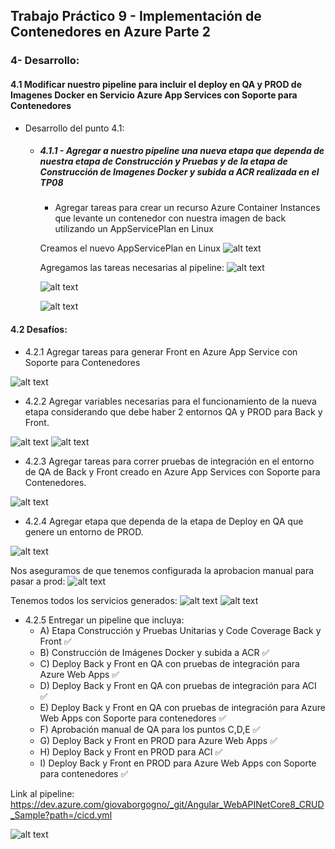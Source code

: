## Trabajo Práctico 9 - Implementación de Contenedores en Azure Parte 2

### 4- Desarrollo:

#### 4.1 Modificar nuestro pipeline para incluir el deploy en QA y PROD de Imagenes Docker en Servicio Azure App Services con Soporte para Contenedores
- Desarrollo del punto 4.1: 
	
  	- ##### 4.1.1 - Agregar a nuestro pipeline una nueva etapa que dependa de nuestra etapa de Construcción y Pruebas y de la etapa de Construcción de Imagenes Docker y subida a ACR realizada en el TP08
  	    
  	  - Agregar tareas para crear un recurso Azure Container Instances que levante un contenedor con nuestra imagen de back utilizando un AppServicePlan en Linux

      Creamos el nuevo AppServicePlan en Linux
      ![alt text](img/image-1.png)

      Agregamos las tareas necesarias al pipeline:
      ![alt text](img/image-3.png)

      ![alt text](img/image-8.png)

      ![alt text](img/image-10.png)

#### 4.2 Desafíos:
- 4.2.1 Agregar tareas para generar Front en Azure App Service con Soporte para Contenedores

![alt text](img/image-4.png)

- 4.2.2 Agregar variables necesarias para el funcionamiento de la nueva etapa considerando que debe haber 2 entornos QA y PROD para Back y Front.

![alt text](img/image-5.png)
![alt text](img/image-9.png)

- 4.2.3 Agregar tareas para correr pruebas de integración en el entorno de QA de Back y Front creado en Azure App Services con Soporte para Contenedores. 

![alt text](img/image-6.png)

- 4.2.4 Agregar etapa que dependa de la etapa de Deploy en QA que genere un entorno de PROD.

![alt text](img/image-7.png)

Nos aseguramos de que tenemos configurada la aprobacion manual para pasar a prod:
![alt text](img/image-12.png)


Tenemos todos los servicios generados:
![alt text](img/image.png)
![alt text](img/image-13.png)

- 4.2.5 Entregar un pipeline que incluya:
  - A) Etapa Construcción y Pruebas Unitarias y Code Coverage Back y Front ✅
  - B) Construcción de Imágenes Docker y subida a ACR ✅
  - C) Deploy Back y Front en QA con pruebas de integración para Azure Web Apps ✅
  - D) Deploy Back y Front en QA con pruebas de integración para ACI ✅
  - E) Deploy Back y Front en QA con pruebas de integración para Azure Web Apps con Soporte para contenedores ✅
  - F) Aprobación manual de QA para los puntos C,D,E ✅
  - G) Deploy Back y Front en PROD para Azure Web Apps ✅
  - H) Deploy Back y Front en PROD para ACI ✅
  - I) Deploy Back y Front en PROD para Azure Web Apps con Soporte para contenedores ✅

Link al pipeline: https://dev.azure.com/giovaborgogno/_git/Angular_WebAPINetCore8_CRUD_Sample?path=/cicd.yml

![alt text](img/image-11.png)